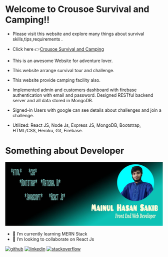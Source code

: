 # Welcome to Crousoe Survival and Camping!!

* Please visit this website and explore many things about survival skills,tips,requirements .
-  Click here 👉[Crousoe Survival and Camping](https://crusoe-travel.web.app/)


* This is an awesome Website for adventure lover.
* This website arrange survival tour and challenge.
* This website provide camping facility also.

* Implemented admin and customers dashboard with firebase authentication with email and password. Designed RESTful backend server and all data stored in MongoDB.
* Signed-in Users with google can see details about challenges and join a challenge.
* Utilized: React JS, Node Js, Express JS, MongoDB, Bootstrap, HTML/CSS, Heroku, Git, Firebase.

# Something about Developer


![Front End Web Developer](https://github.com/n202012mhsakib/n202012mhsakib/blob/gh-pages/New%20Project.jpg)


- 🌱 I’m currently learning MERN Stack 
- 👯 I’m looking to collaborate on React Js 


[<img src='https://cdn.jsdelivr.net/npm/simple-icons@3.0.1/icons/github.svg' alt='github' height='40'>](https://github.com/mainulHasanSakib)  [<img src='https://cdn.jsdelivr.net/npm/simple-icons@3.0.1/icons/linkedin.svg' alt='linkedin' height='40'>](https://www.linkedin.com/in/mainul-hasan-sakib-327b9221a/)  [<img src='https://cdn.jsdelivr.net/npm/simple-icons@3.0.1/icons/stackoverflow.svg' alt='stackoverflow' height='40'>](https://stackoverflow.com/users/17427811)  
